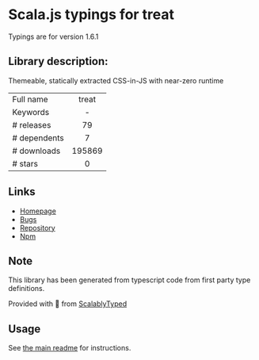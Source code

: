 
# Scala.js typings for treat

Typings are for version 1.6.1

## Library description:
Themeable, statically extracted CSS-in-JS with near-zero runtime

|                    |                 |
| ------------------ | :-------------: |
| Full name          | treat |
| Keywords           | - |
| # releases         | 79 |
| # dependents       | 7 |
| # downloads        | 195869 |
| # stars            | 0 |

## Links
- [Homepage](https://github.com/seek-oss/treat#readme)
- [Bugs](https://github.com/seek-oss/treat/issues)
- [Repository](https://github.com/seek-oss/treat)
- [Npm](https://www.npmjs.com/package/treat)
    


## Note
This library has been generated from typescript code from first party type definitions.

Provided with :purple_heart: from [ScalablyTyped](https://github.com/oyvindberg/ScalablyTyped)

## Usage
See [the main readme](../../readme.md) for instructions.


